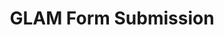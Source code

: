 ---
title: GLAM Form Submission
redirect_to: https://docs.google.com/forms/d/e/1FAIpQLSePD9Uf132ToSBiBx1zFaGgB7Dat-4U33-ftojOjfwHa7fzlw/viewform?usp=sf_link
redirect_from: 
  - /GLAMFormSubmission2324
  - /glamformsubmission2324
---